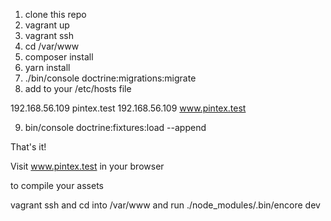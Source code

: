 1. clone this repo
2. vagrant up
3. vagrant ssh
4. cd /var/www
5. composer install
6. yarn install
7. ./bin/console doctrine:migrations:migrate
8. add to your /etc/hosts file

192.168.56.109 pintex.test
192.168.56.109 www.pintex.test

9. bin/console doctrine:fixtures:load --append

That's it!

Visit www.pintex.test in your browser

to compile your assets 

vagrant ssh and cd into /var/www and run ./node_modules/.bin/encore dev


